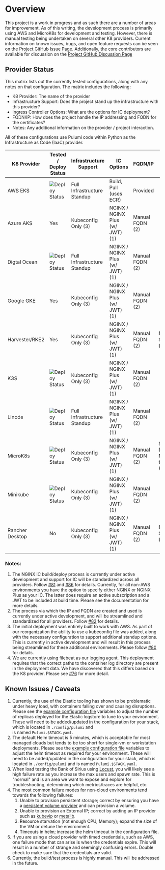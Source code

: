 # Overview

This project is a work in progress and as such there are a number of areas for improvement. As of this writing, the
development process is primarily using AWS and MicroK8s for development and testing. However, there is manual testing
being undertaken on several other K8 providers. Current information on known issues, bugs, and open feature requests can
be seen on the [Project GitHub Issue Page](https://github.com/nginxinc/kic-reference-architectures/issues).
Additionally, the core contributors are available for discussion on the
[Project GitHub Discussion Page](https://github.com/nginxinc/kic-reference-architectures/discussions)

## Provider Status

This matrix lists out the currently tested configurations, along with any notes on that configuration. The matrix
includes the following:

- K8 Provider: The name of the provider
- Infrastructure Support: Does the project stand up the infrastructure with this provider?
- Ingress Controller Options: What are the options for IC deployment?
- FQDN/IP: How does the project handle the IP addressing and FQDN for the certificates?
- Notes: Any additional information on the provider / project interaction.

All of these configurations use Pulumi code within Python as the Infrastructure as Code (IaaC) provider.

| K8 Provider     | Tested / Deploy Status                                                                                 | Infrastructure Support      | IC Options                      | FQDN/IP         | Notes                                            |
|-----------------|--------------------------------------------------------------------------------------------------------|-----------------------------|---------------------------------|-----------------|--------------------------------------------------|
| AWS EKS         | ![Deploy Status](https://jenkins.mantawang.com/buildStatus/icon?job=mara_aws_prod&subject=Deploy)      | Full Infrastructure Standup | Build, Pull (uses ECR)          | Provided        |                                                  |
| Azure AKS       | Yes                                                                                                    | Kubeconfig Only (3)         | NGINX / NGINX Plus (w/ JWT) (1) | Manual FQDN (2) |                                                  |
| Digtal Ocean    | ![Deploy Status](https://jenkins.mantawang.com/buildStatus/icon?job=mara_do_prod&subject=Deploy)       | Full Infrastructure Standup | NGINX / NGINX Plus (w/ JWT) (1) | Manual FQDN (2) |                                                  |
| Google GKE      | Yes                                                                                                    | Kubeconfig Only (3)         | NGINX / NGINX Plus (w/ JWT) (1) | Manual FQDN (2) |                                                  |
| Harvester/RKE2  | Yes                                                                                                    | Kubeconfig Only (3)         | NGINX / NGINX Plus (w/ JWT) (1) | Manual FQDN (2) | Needs Storage, K8 LoadBalancer                   |
| K3S             | ![Deploy Status](https://jenkins.mantawang.com/buildStatus/icon?job=mara_k3s_prod&subject=Deploy)      | Kubeconfig Only (3)         | NGINX / NGINX Plus (w/ JWT) (1) | Manual FQDN (2) |                                                  |
| Linode          | ![Deploy Status](https://jenkins.mantawang.com/buildStatus/icon?job=mara_lke_prod&subject=Deploy)      | Full Infrastructure Standup | NGINX / NGINX Plus (w/ JWT) (1) | Manual FQDN (2) |                                                  |
| MicroK8s        | ![Deploy Status](https://jenkins.mantawang.com/buildStatus/icon?job=mara_mk8s_prod&subject=Deploy)     | Kubeconfig Only (3)         | NGINX / NGINX Plus (w/ JWT) (1) | Manual FQDN (2) | Storage, DNS, and Metallb need to be Enabled (4) |
| Minikube        | ![Deploy Status](https://jenkins.mantawang.com/buildStatus/icon?job=mara_minikube_prod&subject=Deploy) | Kubeconfig Only (3)         | NGINX / NGINX Plus (w/ JWT) (1) | Manual FQDN (2) |                                                  |
| Rancher Desktop | No                                                                                                     | Kubeconfig Only (3)         | NGINX / NGINX Plus (w/ JWT) (1) | Manual FQDN (2) | Needs Storage, K8 LoadBalancer                   |

### Notes:

1. The NGINX IC build/deploy process is currently under active development and support for IC will be standardized
   across all providers. Follow [#81](https://github.com/nginxinc/kic-reference-architectures/issues/81) and
   [#86](https://github.com/nginxinc/kic-reference-architectures/issues/86) for details. Currently, for all non-AWS
   environments you have the option to specify either NGINX or NGINX Plus as your IC. The latter does require an active
   subscription and a JWT to be included at build time. Please see the documentation for more details.
2. The process via which the IP and FQDN are created and used is currently under active development, and will be
   streamlined and standardized for all providers.
   Follow [#82](https://github.com/nginxinc/kic-reference-architectures/issues/82) for details.
3. The initial deployment was entirely built to work with AWS. As part of our reorganization the ability to use a
   kubeconfig file was added, along with the necessary configuration to support additional standup options. This is
   currently in active development and will result in this process being streamlined for these additional environments.
   Please follow
   [#80](https://github.com/nginxinc/kic-reference-architectures/issues/80) for details.
4. We are currently using filebeat as our logging agent. This deployment requires that the correct paths to the
   container log directory are present in the deployment data. We have discovered that this differs based on the K8
   provider. Please see [#76](https://github.com/nginxinc/kic-reference-architectures/issues/76) for more detail.

## Known Issues / Caveats

1. Currently, the use of the Elastic tooling has shown to be problematic under heavy load, with containers falling over
   and causing disruptions. Please see the [example configuration file](../config/pulumi/Pulumi.stackname.yaml.example)
   variables to adjust the number of replicas deployed for the Elastic logstore to tune to your environment. These will
   need to be added/updated in the configuration for your stack, which is located in `./config/pulumi` and  
   is named `Pulumi.$STACK.yaml`.
2. The default Helm timeout is 5 minutes, which is acceptable for most managed clouds but tends to be too short for
   single-vm or workstation deployments. Please see
   the [example configuration file](../config/pulumi/Pulumi.stackname.yaml.example)
   variables to adjust the helm timeout as required for your environment. These will need to be added/updated in the
   configuration for your stack, which is located in `./config/pulumi` and is named `Pulumi.$STACK.yaml`.
3. When load testing the Bank of Sirius using [Locust](https://locust.io/), you will likely see a high failure rate as
   you increase the max users and spawn rate. This is "normal" and is an area we want to expose and explore for
   troubleshooting, determining which metrics/traces are helpful, etc.
4. The most common failure modes for non-cloud environments tend towards the following failures:
    1. Unable to provision persistent storage; correct by ensuring you have a
       [persistent volume provider](https://kubernetes.io/docs/concepts/storage/persistent-volumes/) and can provision a
       volume.
    2. Unable to provision an External IP; correct by adding an IP provider such
       as [kubevip](https://kube-vip.chipzoller.dev/)
       or [metallb](https://metallb.org/).
    3. Resource starvation (not enough CPU, Memory); expand the size of the VM or detune the environment.
    4. Timeouts in helm; increase the helm timeout in the configuration file.
5. If you are using a cloud provider with timed credentials, such as AWS, one failure mode that can arise is when the
   credentials expire. This will result in a number of strange and seemingly confusing errors. Double check to make sure
   that the credentials are valid.
6. Currently, the build/test process is highly manual. This will be addressed in the future.
